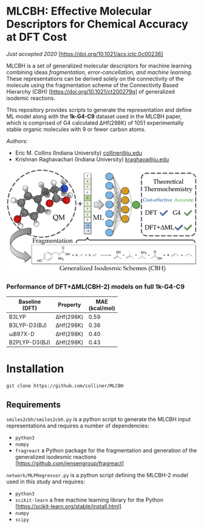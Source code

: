 MLCBH: Effective Molecular Descriptors for Chemical Accuracy at DFT Cost
=======
*Just accepted 2020* [https://doi.org/10.1021/acs.jctc.0c00236]

MLCBH is a set of generalized molecular descriptors for machine learning combining ideas *fragmentation, error-cancellation, and machine learning.* These representations can be derived solely on the connectivity of the molecule using the fragmentation scheme of the Connectivity Based Hierarchy (CBH) [https://doi.org/10.1021/ct200279q] of generalized isodemic reactions. 

This repository provides scripts to generate the representation and define ML model along with the **1k-G4-C9** dataset used in the MLCBH paper, which is comprised of G4 calculated ∆Hf(298K) of 1051 experimentally stable organic molecules with 9 or fewer carbon atoms.


*Authors:* 
- Eric M. Collins (Indiana University) colliner@iu.edu
- Krishnan Raghavachari (Indiana University) kraghava@iu.edu

![MLCBH](resources/MLCBH_cover.png)

### Performance of DFT+∆ML(CBH-2) models on full 1k-G4-C9

| Baseline  <br /> (DFT)   | Property | MAE <br />(kcal/mol)  |
|--------------|----------|----------|
| B3LYP        | ∆Hf(298K)|     0.59 |
| B3LYP-D3(BJ) | ∆Hf(298K)|     0.36 |
| ωB97X-D      | ∆Hf(298K)|     0.40 |
| B2PLYP-D3(BJ)| ∆Hf(298K)|     0.43 |

# Installation

`git clone https://github.com/colliner/MLCBH`

## Requirements

`smiles2cbh/smiles2cbh.py` is a python script to generate the MLCBH input representations and requires a number of dependencies:

- `python3`
- `numpy`
- `fragreact` a Python package for the fragmentation and generation of the generalized isodesmic reactions [https://github.com/jensengroup/fragreact]

`network/MLPRegressor.py` is a python script defining the MLCBH-2 model used in this study and requires:

- `python3`
- `scikit-learn` a free machine learning library for the Python [https://scikit-learn.org/stable/install.html]
- `numpy`
- `scipy`
